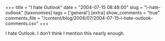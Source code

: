 +++
title = "I hate Outlook"
date = "2004-07-15 08:48:00"
slug = "i-hate-outlook"
[taxonomies]
tags = ['general']
[extra]
show_comments = "true"
comments_file = "/content/blog/2004/07/2004-07-15-i-hate-outlook-comments.csv"
+++

I hate Outlook. I don’t think I mention this nearly enough.
